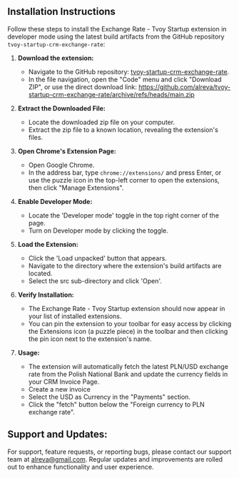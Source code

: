 ## Installation Instructions

Follow these steps to install the Exchange Rate - Tvoy Startup extension in developer mode using the latest build artifacts from the GitHub repository `tvoy-startup-crm-exchange-rate`:

1. **Download the extension:**
   - Navigate to the GitHub repository: [tvoy-startup-crm-exchange-rate](https://github.com/tvoy-startup-crm-exchange-rate).
   - In the file navigation, open the "Code" menu and click "Download ZIP", or use the direct download link: https://github.com/alreva/tvoy-startup-crm-exchange-rate/archive/refs/heads/main.zip

2. **Extract the Downloaded File:**
   - Locate the downloaded zip file on your computer.
   - Extract the zip file to a known location, revealing the extension's files.

3. **Open Chrome's Extension Page:**
   - Open Google Chrome.
   - In the address bar, type `chrome://extensions/` and press Enter, or use the puzzle icon in the top-left corner to open the extensions, then click "Manage Extensions".

4. **Enable Developer Mode:**
   - Locate the 'Developer mode' toggle in the top right corner of the page.
   - Turn on Developer mode by clicking the toggle.

5. **Load the Extension:**
   - Click the 'Load unpacked' button that appears.
   - Navigate to the directory where the extension's build artifacts are located.
   - Select the src sub-directory and click 'Open'.

6. **Verify Installation:**
   - The Exchange Rate - Tvoy Startup extension should now appear in your list of installed extensions.
   - You can pin the extension to your toolbar for easy access by clicking the Extensions icon (a puzzle piece) in the toolbar and then clicking the pin icon next to the extension's name.

7. **Usage:**
   - The extension will automatically fetch the latest PLN/USD exchange rate from the Polish National Bank and update the currency fields in your CRM Invoice Page.
   - Create a new invoice
   - Select the USD as Currency in the "Payments" section.
   - Click the "fetch" button below the "Foreign currency to PLN exchange rate".

## Support and Updates:

For support, feature requests, or reporting bugs, please contact our support team at [alreva@gmail.com](mailto:alreva@gmail.com). Regular updates and improvements are rolled out to enhance functionality and user experience.
